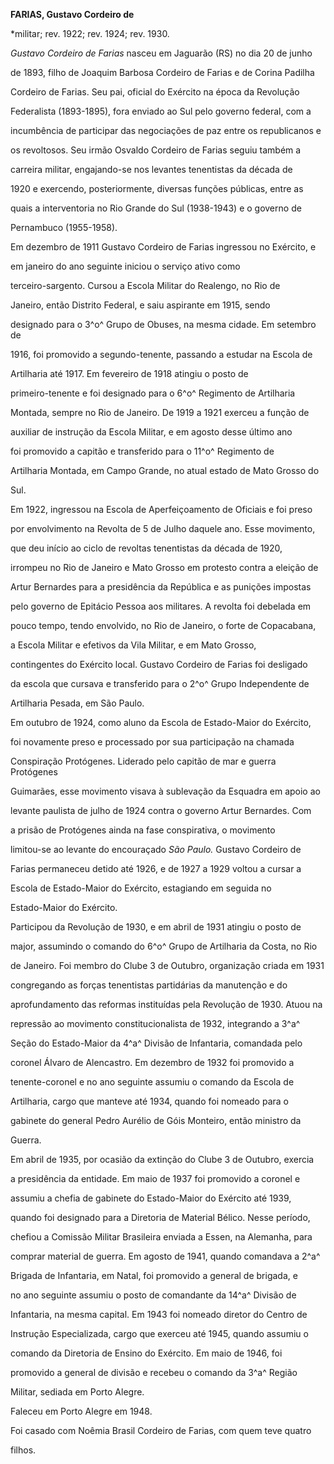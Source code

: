 **FARIAS, Gustavo Cordeiro de**



\*militar; rev. 1922; rev. 1924; rev. 1930.



*Gustavo Cordeiro de Farias* nasceu em Jaguarão (RS) no dia 20 de junho

de 1893, filho de Joaquim Barbosa Cordeiro de Farias e de Corina Padilha

Cordeiro de Farias. Seu pai, oficial do Exército na época da Revolução

Federalista (1893-1895), fora enviado ao Sul pelo governo federal, com a

incumbência de participar das negociações de paz entre os republicanos e

os revoltosos. Seu irmão Osvaldo Cordeiro de Farias seguiu também a

carreira militar, engajando-se nos levantes tenentistas da década de

1920 e exercendo, posteriormente, diversas funções públicas, entre as

quais a interventoria no Rio Grande do Sul (1938-1943) e o governo de

Pernambuco (1955-1958).



Em dezembro de 1911 Gustavo Cordeiro de Farias ingressou no Exército, e

em janeiro do ano seguinte iniciou o serviço ativo como

terceiro-sargento. Cursou a Escola Militar do Realengo, no Rio de

Janeiro, então Distrito Federal, e saiu aspirante em 1915, sendo

designado para o 3^o^ Grupo de Obuses, na mesma cidade. Em setembro de

1916, foi promovido a segundo-tenente, passando a estudar na Escola de

Artilharia até 1917. Em fevereiro de 1918 atingiu o posto de

primeiro-tenente e foi designado para o 6^o^ Regimento de Artilharia

Montada, sempre no Rio de Janeiro. De 1919 a 1921 exerceu a função de

auxiliar de instrução da Escola Militar, e em agosto desse último ano

foi promovido a capitão e transferido para o 11^o^ Regimento de

Artilharia Montada, em Campo Grande, no atual estado de Mato Grosso do

Sul.



Em 1922, ingressou na Escola de Aperfeiçoamento de Oficiais e foi preso

por envolvimento na Revolta de 5 de Julho daquele ano. Esse movimento,

que deu início ao ciclo de revoltas tenentistas da década de 1920,

irrompeu no Rio de Janeiro e Mato Grosso em protesto contra a eleição de

Artur Bernardes para a presidência da República e as punições impostas

pelo governo de Epitácio Pessoa aos militares. A revolta foi debelada em

pouco tempo, tendo envolvido, no Rio de Janeiro, o forte de Copacabana,

a Escola Militar e efetivos da Vila Militar, e em Mato Grosso,

contingentes do Exército local. Gustavo Cordeiro de Farias foi desligado

da escola que cursava e transferido para o 2^o^ Grupo Independente de

Artilharia Pesada, em São Paulo.



Em outubro de 1924, como aluno da Escola de Estado-Maior do Exército,

foi novamente preso e processado por sua participação na chamada

Conspiração Protógenes. Liderado pelo capitão de mar e guerra Protógenes

Guimarães, esse movimento visava à sublevação da Esquadra em apoio ao

levante paulista de julho de 1924 contra o governo Artur Bernardes. Com

a prisão de Protógenes ainda na fase conspirativa, o movimento

limitou-se ao levante do encouraçado *São Paulo.* Gustavo Cordeiro de

Farias permaneceu detido até 1926, e de 1927 a 1929 voltou a cursar a

Escola de Estado-Maior do Exército, estagiando em seguida no

Estado-Maior do Exército.



Participou da Revolução de 1930, e em abril de 1931 atingiu o posto de

major, assumindo o comando do 6^o^ Grupo de Artilharia da Costa, no Rio

de Janeiro. Foi membro do Clube 3 de Outubro, organização criada em 1931

congregando as forças tenentistas partidárias da manutenção e do

aprofundamento das reformas instituídas pela Revolução de 1930. Atuou na

repressão ao movimento constitucionalista de 1932, integrando a 3^a^

Seção do Estado-Maior da 4^a^ Divisão de Infantaria, comandada pelo

coronel Álvaro de Alencastro. Em dezembro de 1932 foi promovido a

tenente-coronel e no ano seguinte assumiu o comando da Escola de

Artilharia, cargo que manteve até 1934, quando foi nomeado para o

gabinete do general Pedro Aurélio de Góis Monteiro, então ministro da

Guerra.



Em abril de 1935, por ocasião da extinção do Clube 3 de Outubro, exercia

a presidência da entidade. Em maio de 1937 foi promovido a coronel e

assumiu a chefia de gabinete do Estado-Maior do Exército até 1939,

quando foi designado para a Diretoria de Material Bélico. Nesse período,

chefiou a Comissão Militar Brasileira enviada a Essen, na Alemanha, para

comprar material de guerra. Em agosto de 1941, quando comandava a 2^a^

Brigada de Infantaria, em Natal, foi promovido a general de brigada, e

no ano seguinte assumiu o posto de comandante da 14^a^ Divisão de

Infantaria, na mesma capital. Em 1943 foi nomeado diretor do Centro de

Instrução Especializada, cargo que exerceu até 1945, quando assumiu o

comando da Diretoria de Ensino do Exército. Em maio de 1946, foi

promovido a general de divisão e recebeu o comando da 3^a^ Região

Militar, sediada em Porto Alegre.



Faleceu em Porto Alegre em 1948.



Foi casado com Noêmia Brasil Cordeiro de Farias, com quem teve quatro

filhos.




